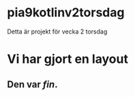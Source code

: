 # pia9kotlinv2torsdag

Detta är projekt för vecka 2 torsdag


# Vi har gjort en layout
## Den var *fin*.
